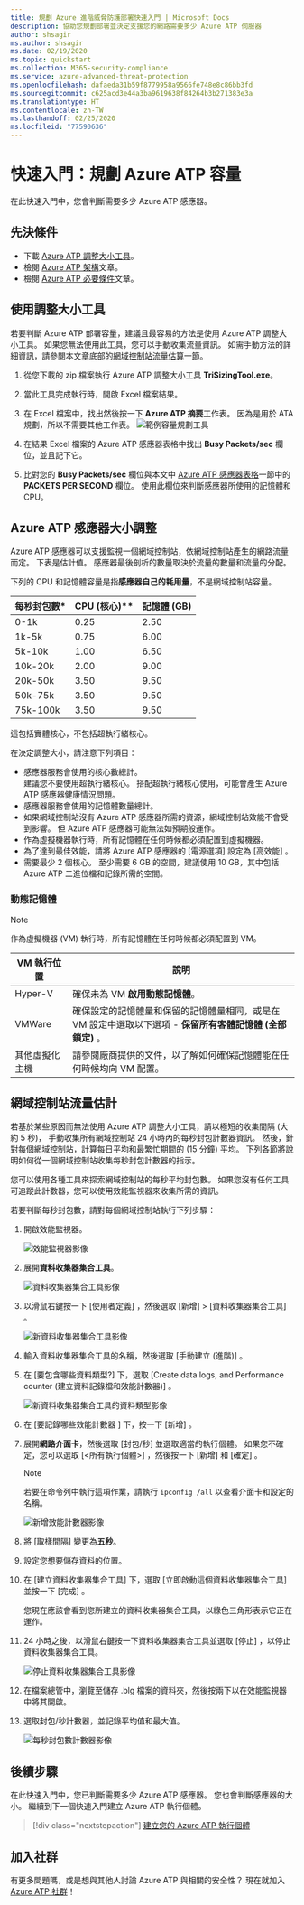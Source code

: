 ```yaml
---
title: 規劃 Azure 進階威脅防護部署快速入門 | Microsoft Docs
description: 協助您規劃部署並決定支援您的網路需要多少 Azure ATP 伺服器
author: shsagir
ms.author: shsagir
ms.date: 02/19/2020
ms.topic: quickstart
ms.collection: M365-security-compliance
ms.service: azure-advanced-threat-protection
ms.openlocfilehash: dafaeda31b59f8779958a9566fe748e8c86bb3fd
ms.sourcegitcommit: c625acd3e44a3ba9619638f84264b3b271383e3a
ms.translationtype: HT
ms.contentlocale: zh-TW
ms.lasthandoff: 02/25/2020
ms.locfileid: "77590636"
---
```

# <a name="quickstart-plan-capacity-for-azure-atp"></a>快速入門：規劃 Azure ATP 容量

在此快速入門中，您會判斷需要多少 Azure ATP 感應器。

## <a name="prerequisites"></a>先決條件

- 下載 [Azure ATP 調整大小工具](https://aka.ms/aatpsizingtool)。
- 檢閱 [Azure ATP 架構](atp-architecture.md)文章。
- 檢閱 [Azure ATP 必要條件](atp-prerequisites.md)文章。

## <a name="use-the-sizing-tool"></a>使用調整大小工具

若要判斷 Azure ATP 部署容量，建議且最容易的方法是使用 Azure ATP 調整大小工具。 如果您無法使用此工具，您可以手動收集流量資訊。 如需手動方法的詳細資訊，請參閱本文章底部的[網域控制站流量估算](#manual-sizing)一節。

1. 從您下載的 zip 檔案執行 Azure ATP 調整大小工具 **TriSizingTool.exe**。
1. 當此工具完成執行時，開啟 Excel 檔案結果。
1. 在 Excel 檔案中，找出然後按一下 **Azure ATP 摘要**工作表。 因為是用於 ATA 規劃，所以不需要其他工作表。
   ![範例容量規劃工具](media/capacity-tool.png)

1. 在結果 Excel 檔案的 Azure ATP 感應器表格中找出 **Busy Packets/sec** 欄位，並且記下它。
1. 比對您的 **Busy Packets/sec** 欄位與本文中 [Azure ATP 感應器表格](#sizing)一節中的 **PACKETS PER SECOND** 欄位。 使用此欄位來判斷感應器所使用的記憶體和 CPU。

## <a name="sizing"></a> Azure ATP 感應器大小調整

Azure ATP 感應器可以支援監視一個網域控制站，依網域控制站產生的網路流量而定。 下表是估計值。 感應器最後剖析的數量取決於流量的數量和流量的分配。

下列的 CPU 和記憶體容量是指**感應器自己的耗用量**，不是網域控制站容量。

|每秒封包數*|CPU (核心)**|記憶體 (GB)|
|----|----|-----|
|0-1k|0.25|2.50|
|1k-5k|0.75|6.00|
|5k-10k|1.00|6.50|
|10k-20k|2.00|9.00|
|20k-50k|3.50|9.50|
|50k-75k |3.50|9.50|
|75k-100k|3.50|9.50|

這包括實體核心，不包括超執行緒核心。

在決定調整大小，請注意下列項目：

- 感應器服務會使用的核心數總計。<br>建議您不要使用超執行緒核心。 搭配超執行緒核心使用，可能會產生 Azure ATP 感應器健康情況問題。
- 感應器服務會使用的記憶體數量總計。
- 如果網域控制站沒有 Azure ATP 感應器所需的資源，網域控制站效能不會受到影響。 但 Azure ATP 感應器可能無法如預期般運作。
- 作為虛擬機器執行時，所有記憶體在任何時候都必須配置到虛擬機器。
- 為了達到最佳效能，請將 Azure ATP 感應器的 [電源選項]  設定為 [高效能]  。
- 需要最少 2 個核心。 至少需要 6 GB 的空間，建議使用 10 GB，其中包括 Azure ATP 二進位檔和記錄所需的空間。

### <a name="dynamic-memory"></a>動態記憶體

> [!NOTE]
> 作為虛擬機器 (VM) 執行時，所有記憶體在任何時候都必須配置到 VM。

|VM 執行位置|說明|
|------------|-------------|
|Hyper-V|確保未為 VM **啟用動態記憶體**。|
|VMWare|確保設定的記憶體量和保留的記憶體量相同，或是在 VM 設定中選取以下選項 - **保留所有客體記憶體 (全部鎖定)** 。|
|其他虛擬化主機|請參閱廠商提供的文件，以了解如何確保記憶體能在任何時候均向 VM 配置。 |

## <a name="manual-sizing"></a>網域控制站流量估計

若基於某些原因而無法使用 Azure ATP 調整大小工具，請以極短的收集間隔 (大約 5 秒)， 手動收集所有網域控制站 24 小時內的每秒封包計數器資訊。 然後，針對每個網域控制站，計算每日平均和最繁忙期間的 (15 分鐘) 平均。 下列各節將說明如何從一個網域控制站收集每秒封包計數器的指示。

您可以使用各種工具來探索網域控制站的每秒平均封包數。 如果您沒有任何工具可追蹤此計數器，您可以使用效能監視器來收集所需的資訊。

若要判斷每秒封包數，請對每個網域控制站執行下列步驟：

1. 開啟效能監視器。

    ![效能監視器影像](media/atp-traffic-estimation-1.png)

1. 展開**資料收集器集合工具**。

    ![資料收集器集合工具影像](media/atp-traffic-estimation-2.png)

1. 以滑鼠右鍵按一下 [使用者定義]  ，然後選取 [新增]  &gt; [資料收集器集合工具]  。

    ![新資料收集器集合工具影像](media/atp-traffic-estimation-3.png)

1. 輸入資料收集器集合工具的名稱，然後選取 [手動建立 (進階)]  。

1. 在 [要包含哪些資料類型?]  下，選取 [Create data logs, and Performance counter (建立資料記錄檔和效能計數器)]  。

    ![新資料收集器集合工具的資料類型影像](media/atp-traffic-estimation-5.png)

1. 在 [要記錄哪些效能計數器 ]  下，按一下 [新增]  。

1. 展開**網路介面卡**，然後選取 [封包/秒]  並選取適當的執行個體。 如果您不確定，您可以選取 [&lt;所有執行個體&gt;]  ，然後按一下 [新增]  和 [確定]  。

    > [!NOTE]
    > 若要在命令列中執行這項作業，請執行 `ipconfig /all` 以查看介面卡和設定的名稱。

    ![新增效能計數器影像](media/atp-traffic-estimation-7.png)

1. 將 [取樣間隔]  變更為**五秒**。

1. 設定您想要儲存資料的位置。

1. 在 [建立資料收集器集合工具]  下，選取 [立即啟動這個資料收集器集合工具]  並按一下 [完成]  。

    您現在應該會看到您所建立的資料收集器集合工具，以綠色三角形表示它正在運作。

1. 24 小時之後，以滑鼠右鍵按一下資料收集器集合工具並選取 [停止]  ，以停止資料收集器集合工具。

    ![停止資料收集器集合工具影像](media/atp-traffic-estimation-12.png)

1. 在檔案總管中，瀏覽至儲存 .blg 檔案的資料夾，然後按兩下以在效能監視器中將其開啟。

1. 選取封包/秒計數器，並記錄平均值和最大值。

    ![每秒封包數計數器影像](media/atp-traffic-estimation-14.png)

## <a name="next-steps"></a>後續步驟

在此快速入門中，您已判斷需要多少 Azure ATP 感應器。 您也會判斷感應器的大小。 繼續到下一個快速入門建立 Azure ATP 執行個體。

> [!div class="nextstepaction"]
> [建立您的 Azure ATP 執行個體](install-atp-step1.md)

## <a name="join-the-community"></a>加入社群

有更多問題嗎，或是想與其他人討論 Azure ATP 與相關的安全性？ 現在就加入 [Azure ATP 社群](https://aka.ms/azureatpcommunity)！
